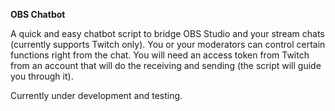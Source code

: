 **OBS Chatbot**

A quick and easy chatbot script to bridge OBS Studio and your stream chats (currently supports Twitch only). 
You or your moderators can control certain functions right from the chat.
You will need an access token from Twitch from an account that will do the receiving and sending (the script will guide you through it).

Currently under development and testing.